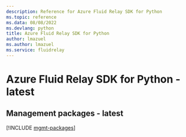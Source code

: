 ```yaml
---
description: Reference for Azure Fluid Relay SDK for Python
ms.topic: reference
ms.data: 08/08/2022
ms.devlang: python
title: Azure Fluid Relay SDK for Python
author: lmazuel
ms.author: lmazuel
ms.service: fluidrelay
---
```

# Azure Fluid Relay SDK for Python - latest

## Management packages - latest
[!INCLUDE [mgmt-packages](fluid-relay-mgmt-index.md)]